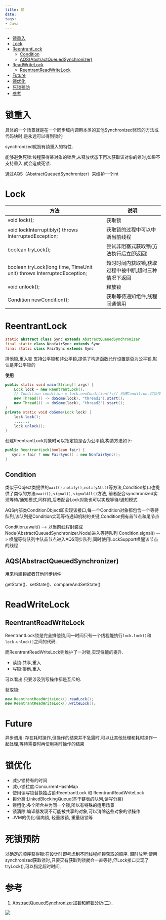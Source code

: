 ```yaml
---
title: 锁
date:
tags:
- Java
---
```

<!-- TOC -->

- [锁重入](#锁重入)
- [Lock](#lock)
- [ReentrantLock](#reentrantlock)
    - [Condition](#condition)
    - [AQS(AbstractQueuedSynchronizer)](#aqsabstractqueuedsynchronizer)
- [ReadWriteLock](#readwritelock)
    - [ReentrantReadWriteLock](#reentrantreadwritelock)
- [Future](#future)
- [锁优化](#锁优化)
- [死锁预防](#死锁预防)
- [参考](#参考)

<!-- /TOC -->
# 锁重入

具体的一个场景就是在一个同步域内调用本类的其他Synchronized修饰的方法或代码块时,是永远可以得到锁的

synchronized就拥有锁重入的特性.

能够避免死锁:线程获得某对象的锁后,未释放状态下再次获取该对象的锁时,如果不支持重入,就会造成死锁.

通过AQS（AbstractQueuedSynchronizer）来维护一个int

# Lock

| 方法                                                         | 说明                                                 |
| ------------------------------------------------------------ | ---------------------------------------------------- |
| void lock();                                                 | 获取锁                                               |
| void lockInterruptibly() throws InterruptedException;        | 获取锁的过程中可以中断当前线程                       |
| boolean tryLock();                                           | 尝试非阻塞式获取锁(方法执行后立即返回)               |
| boolean tryLock(long time, TimeUnit unit) throws InterruptedException; | 超时时间内获取锁,获取过程中被中断,超时三种情况下返回 |
| void unlock();                                               | 释放锁                                               |
| Condition newCondition();                                    | 获取等待通知组件,线程间通信用                        |

# ReentrantLock


```Java
static abstract class Sync extends AbstractQueuedSynchronizer
final static class NonfairSync extends Sync
final static class FairSync extends Sync
```


排他锁,重入锁
支持公平锁和非公平锁,提供了构造函数允许设置是否为公平锁,默认是非公平锁的

**使用**

```Java
public static void main(String[] args) {
    Lock lock = new ReentrantLock();
    // Condition condition = lock.newCondition();// 创建Condition,可以存在多个
    new Thread(() -> doSome(lock), "thread1").start();
    new Thread(() -> doSome(lock), "thread2").start();
}
private static void doSome(Lock lock) {
    lock.lock();
    ......;
    lock.unlock();
}
```

创建ReentrantLock对象时可以指定锁是否为公平锁,构造方法如下:

```Java
public ReentrantLock(boolean fair) {
   sync = fair ? new FairSync() : new NonfairSync();
}
```

## Condition

类似于Object类提供的`wait(),notify(),notifyAll()`等方法,Condition接口也提供了类似的方法`await(),signal(),signalAll()`方法,
前者配合synchronized实现等待/通知模式,同样的,后者配合Lock对象也可以实现等待/通知模式

AQS内部类ConditionObject即实现该接口,每一个Condition对象都包含一个等待队列,该队列是Condition实现等待通知机制的关键,Condition拥有首节点和尾节点

Condition.await() --> 以当前线程封装成Node(AbstractQueuedSynchronizer.Node)进入等待队列
Condition.signal() --> 唤醒等待队列中队首节点进入AQS同步队列,同时使用LockSupport唤醒该节点的线程

## AQS(AbstractQueuedSynchronizer)

用来构建锁或者其他同步组件

getState()、setState()、compareAndSetState()



# ReadWriteLock

## ReentrantReadWriteLock

ReentrantLock锁是完全排他锁,同一时间只有一个线程能执行`lock.lock()`和`lock.unlock()`之间的代码.

而ReentrantReadWriteLock则维护了一对锁,实现性能的提升.

* 读锁:共享,重入
* 写锁:排他,重入

可以看出,只要涉及到写操作都是互斥的.


获取锁:
```Java
new ReentrantReadWriteLock().readLock();
new ReentrantReadWriteLock().writeLock();
```

# Future

异步调用: 存在耗时操作,但操作的结果并不急需时,可以让其他处理和耗时操作一起处理,等待需要时再使用耗时操作的结果

# 锁优化

* 减少锁持有的时间
* 减小锁粒度:ConcurrentHashMap
* 使用读写锁替换独占锁:ReentrantLock 和 ReentrantReadWriteLock
* 锁分离:LinkedBlockingQueue(基于链表的队列,读写分离)
* 锁粗化:多个所合并为同一个锁,所以有特殊的适用场景
* 锁消除:编译器发现不可能被共享的对象,可以消除这些对象的锁操作
* JVM的优化:偏向锁, 轻量级锁, 重量级锁等

# 死锁预防

以确定的顺序获得锁:在设计时即考虑到不同线程间锁获取的顺序.
超时放弃:使用synchronized获取锁时,只要灭有获取到锁就会一直等待,但Lock接口实现了tryLock(),可以指定超时时间,

# 参考

1. [AbstractQueuedSynchronizer加锁和解锁分析(二）](http://suo.iteye.com/blog/1329460)


[![](https://static.segmentfault.com/v-5b1df2a7/global/img/creativecommons-cc.svg)](https://creativecommons.org/licenses/by-nc-nd/4.0/)